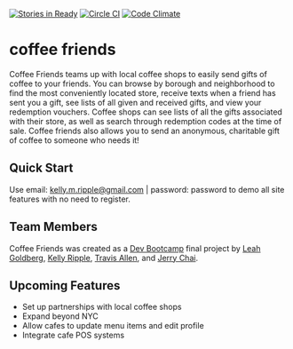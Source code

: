 [![Stories in Ready](https://badge.waffle.io/nyc-fireflies-2015/coffee-friends.png?label=ready&title=Ready)](https://waffle.io/nyc-fireflies-2015/coffee-friends)  [![Circle CI](https://circleci.com/gh/kripple/coffee-friends.svg?style=svg)](https://circleci.com/gh/kripple/coffee-friends) [![Code Climate](https://codeclimate.com/github/nyc-fireflies-2015/mojoe/badges/gpa.svg)](https://codeclimate.com/github/nyc-fireflies-2015/mojoe)

# coffee friends

Coffee Friends teams up with local coffee shops to easily send gifts of coffee to your friends. You can browse by borough and neighborhood to find the most conveniently located store, receive texts when a friend has sent you a gift, see lists of all given and received gifts, and view your redemption vouchers. Coffee shops can see lists of all the gifts associated with their store, as well as search through redemption codes at the time of sale. Coffee friends also allows you to send an anonymous, charitable gift of coffee to someone who needs it!

## Quick Start

Use email: kelly.m.ripple@gmail.com | password: password to demo all site features with no need to register.

## Team Members

Coffee Friends was created as a [Dev Bootcamp](https://devbootcamp.com) final project by [Leah Goldberg](https://github.com/leahgoldberg), [Kelly Ripple](https://github.com/kripple), [Travis Allen](https://github.com/trallen91), and [Jerry Chai](https://github.com/jchai002). 

## Upcoming Features

* Set up partnerships with local coffee shops
* Expand beyond NYC
* Allow cafes to update menu items and edit profile
* Integrate cafe POS systems
